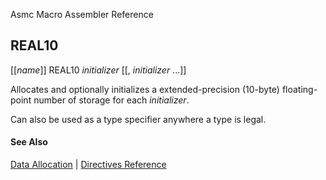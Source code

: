 Asmc Macro Assembler Reference

## REAL10

[[_name_]] REAL10 _initializer_ [[, _initializer_ ...]]

Allocates and optionally initializes a extended-precision (10-byte) floating-point number of storage for each _initializer_.

Can also be used as a type specifier anywhere a type is legal.

#### See Also

[Data Allocation](data-allocation.md) | [Directives Reference](readme.md)
